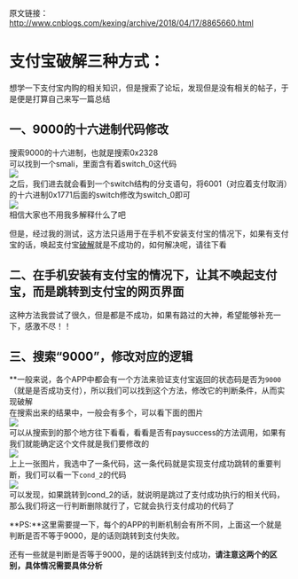 原文链接：http://www.cnblogs.com/kexing/archive/2018/04/17/8865660.html

# 支付宝破解三种方式：


想学一下支付宝内购的相关知识，但是搜索了论坛，发现但是没有相关的帖子，于是便是打算自己来写一篇总结  
## 一、9000的十六进制代码修改

搜索9000的十六进制，也就是搜索0x2328  
可以找到一个smali，里面含有着switch_0这代码  
![](http://images2017.cnblogs.com/blog/1210268/201801/1210268-20180104215049471-80503241.png)  
之后，我们进去就会看到一个switch结构的分支语句，将6001（对应着支付取消）的十六进制0x1771后面的switch修改为switch_0即可  
![](http://images2017.cnblogs.com/blog/1210268/201801/1210268-20180104215251518-705364007.png)  
相信大家也不用我多解释什么了吧  
  
但是，经过我的测试，这方法只适用于在手机不安装支付宝的情况下，如果有支付宝的话，唤起支付宝[破解](https://www.52pojie.cn)就是不成功的，如何解决呢，请往下看  
  
## 二、在手机安装有支付宝的情况下，让其不唤起支付宝，而是跳转到支付宝的网页界面
这种方法我尝试了很久，但是都是不成功，如果有路过的大神，希望能够补充一下，感激不尽！！  

## 三、搜索“9000”，修改对应的逻辑  
**一般来说，各个APP中都会有一个方法来验证支付宝返回的状态码是否为`9000`（就是是否成功支付），所以我们可以找到这个方法，修改它的判断条件，从而实现破解  
在搜索出来的结果中，一般会有多个，可以看下面的图片  
![](https://attach.52pojie.cn/forum/201804/17/104516zeikmk45vkbezkbi.png)  
可以从搜索到的那个地方往下看看，看看是否有paysuccess的方法调用，如果有我们就能确定这个文件就是我们要修改的  
![](https://attach.52pojie.cn/forum/201804/17/104929ce6rrbkekk66dcko.png)  
上上一张图片，我选中了一条代码，这一条代码就是实现支付成功跳转的重要判断，我们可以看一下`cond_2`的代码  
![](https://attach.52pojie.cn/forum/201804/17/105124f77jidsnbri0yqmb.png)  
可以发现，如果跳转到cond_2的话，就说明是跳过了支付成功执行的相关代码，那么我们将这一行判断删除就行了，它就会执行支付成功的代码了  
  
**PS:**这里需要提一下，每个的APP的判断机制会有所不同，上面这一个就是判断是否不等于9000，是的话则跳转到支付失败。

还有一些就是判断是否等于9000，是的话跳转到支付成功，**请注意这两个的区别，具体情况需要具体分析**